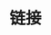 ---
title: 链接
links:
  - title: GitHub
    description: GitHub is the world's largest software development platform.
    website: https://github.com
    image: https://github.githubassets.com/images/modules/logos_page/GitHub-Mark.png
  - title: AI导航
    description: 各种工具,博客
    website: https://nav.programnotes.cn
    image: https://nav.programnotes.cn/faviconV2?client=SOCIAL&type=FAVICON&fallback_opts=TYPE,SIZE,URL&size=48&url=https://nav.programnotes.cn
  - title: 技术周刊
    description: 技术周刊为您提供最新的科技与工具分享，关注网站获取有趣的技术动态
    website: https://weekly.programnotes.cn
    image: https://nav.programnotes.cn/faviconV2?client=SOCIAL&type=FAVICON&fallback_opts=TYPE,SIZE,URL&size=48&url=https://weekly.programnotes.cn
  - title: 博客
    description: 交流编程经验与AI工具使用心得,践行学、享、记之道
    website: https://programnotes.cn
    image: https://programnotes.cn/Image/logo.png
menu:
    main: 
        weight: 4
        params:
            icon: link

comments: false
---